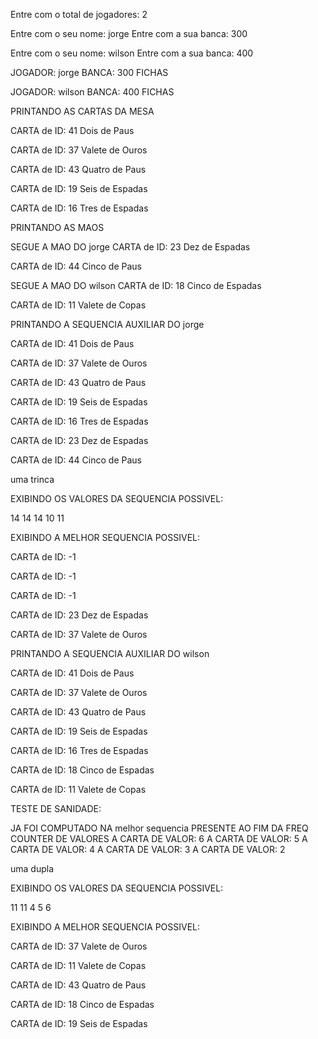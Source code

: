 Entre com o total de jogadores: 2

Entre com o seu nome: jorge
Entre com a sua banca: 300

Entre com o seu nome: wilson
Entre com a sua banca: 400


JOGADOR:        jorge
BANCA:          300 FICHAS

JOGADOR:        wilson
BANCA:          400 FICHAS





PRINTANDO AS CARTAS DA MESA 




CARTA de ID: 41
Dois de Paus

CARTA de ID: 37
Valete de Ouros

CARTA de ID: 43
Quatro de Paus

CARTA de ID: 19
Seis de Espadas

CARTA de ID: 16
Tres de Espadas




PRINTANDO AS MAOS




SEGUE A MAO DO jorge
CARTA de ID: 23
Dez de Espadas

CARTA de ID: 44
Cinco de Paus

SEGUE A MAO DO wilson
CARTA de ID: 18
Cinco de Espadas

CARTA de ID: 11
Valete de Copas




PRINTANDO A SEQUENCIA AUXILIAR DO jorge




CARTA de ID: 41
Dois de Paus

CARTA de ID: 37
Valete de Ouros

CARTA de ID: 43
Quatro de Paus

CARTA de ID: 19
Seis de Espadas

CARTA de ID: 16
Tres de Espadas

CARTA de ID: 23
Dez de Espadas

CARTA de ID: 44
Cinco de Paus


uma trinca





EXIBINDO OS VALORES DA SEQUENCIA POSSIVEL:



14      14      14      10      11



EXIBINDO A MELHOR SEQUENCIA POSSIVEL:




CARTA de ID: -1

CARTA de ID: -1

CARTA de ID: -1

CARTA de ID: 23
Dez de Espadas

CARTA de ID: 37
Valete de Ouros




PRINTANDO A SEQUENCIA AUXILIAR DO wilson




CARTA de ID: 41
Dois de Paus

CARTA de ID: 37
Valete de Ouros

CARTA de ID: 43
Quatro de Paus

CARTA de ID: 19
Seis de Espadas

CARTA de ID: 16
Tres de Espadas

CARTA de ID: 18
Cinco de Espadas

CARTA de ID: 11
Valete de Copas




TESTE DE SANIDADE:



JA FOI COMPUTADO NA melhor sequencia
PRESENTE AO FIM DA FREQ COUNTER DE VALORES
A CARTA DE VALOR: 6
A CARTA DE VALOR: 5
A CARTA DE VALOR: 4
A CARTA DE VALOR: 3
A CARTA DE VALOR: 2


uma dupla





EXIBINDO OS VALORES DA SEQUENCIA POSSIVEL:



11      11      4       5       6



EXIBINDO A MELHOR SEQUENCIA POSSIVEL:




CARTA de ID: 37
Valete de Ouros

CARTA de ID: 11
Valete de Copas

CARTA de ID: 43
Quatro de Paus

CARTA de ID: 18
Cinco de Espadas

CARTA de ID: 19
Seis de Espadas